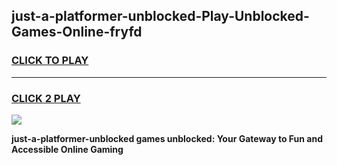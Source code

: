 
## just-a-platformer-unblocked-Play-Unblocked-Games-Online-fryfd
<h3>
<a href="https://premium76.site?title=just-a-platformer-unblocked&ref=25A">CLICK TO PLAY</a></h3>
<hr>

<h3>
<a href="https://premium76.site?title=just-a-platformer-unblocked&ref=25A">CLICK 2 PLAY</a>
  
</h3>

<a href="https://premium76.site?title=just-a-platformer-unblocked&ref=25A"><img src="https://clearcache.store/games.png"></a>


**just-a-platformer-unblocked games unblocked: Your Gateway to Fun and Accessible Online Gaming**
